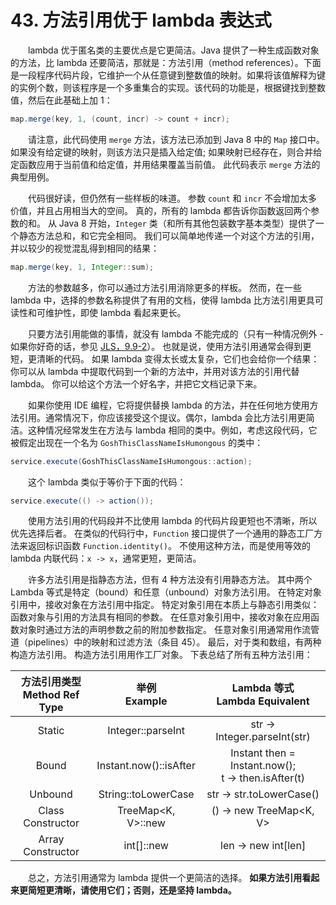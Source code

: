# 43. 方法引用优于 lambda 表达式


&emsp;&emsp;lambda 优于匿名类的主要优点是它更简洁。Java 提供了一种生成函数对象的方法，比 lambda 还要简洁，那就是：方法引用（method references）。下面是一段程序代码片段，它维护一个从任意键到整数值的映射。如果将该值解释为键的实例个数，则该程序是一个多重集合的实现。该代码的功能是，根据键找到整数值，然后在此基础上加 1：

```java
map.merge(key, 1, (count, incr) -> count + incr);
```

&emsp;&emsp;请注意，此代码使用 `merge` 方法，该方法已添加到 Java 8 中的 `Map` 接口中。如果没有给定键的映射，则该方法只是插入给定值; 如果映射已经存在，则合并给定函数应用于当前值和给定值，并用结果覆盖当前值。 此代码表示 `merge` 方法的典型用例。

&emsp;&emsp;代码很好读，但仍然有一些样板的味道。 参数 `count` 和 `incr` 不会增加太多价值，并且占用相当大的空间。 真的，所有的 lambda 都告诉你函数返回两个参数的和。 从 Java 8 开始，`Integer` 类（和所有其他包装数字基本类型）提供了一个静态方法总和，和它完全相同。 我们可以简单地传递一个对这个方法的引用，并以较少的视觉混乱得到相同的结果：

```java
map.merge(key, 1, Integer::sum);
```

&emsp;&emsp;方法的参数越多，你可以通过方法引用消除更多的样板。 然而，在一些 lambda 中，选择的参数名称提供了有用的文档，使得 lambda 比方法引用更具可读性和可维护性，即使 lambda 看起来更长。

&emsp;&emsp;只要方法引用能做的事情，就没有 lambda 不能完成的（只有一种情况例外 - 如果你好奇的话，参见 [JLS，9.9-2](https://docs.oracle.com/javase/specs/jls/se12/html/jls-9.html#jls-9.9)）。 也就是说，使用方法引用通常会得到更短，更清晰的代码。 如果 lambda 变得太长或太复杂，它们也会给你一个结果：你可以从 lambda 中提取代码到一个新的方法中，并用对该方法的引用代替 lambda。 你可以给这个方法一个好名字，并把它文档记录下来。

&emsp;&emsp;如果你使用 IDE 编程，它将提供替换 lambda 的方法，并在任何地方使用方法引用。通常情况下，你应该接受这个提议。偶尔，lambda 会比方法引用更简洁。这种情况经常发生在方法与 lambda 相同的类中。例如，考虑这段代码，它被假定出现在一个名为 `GoshThisClassNameIsHumongous` 的类中：

```java
service.execute(GoshThisClassNameIsHumongous::action);
```

&emsp;&emsp;这个 lambda 类似于等价于下面的代码：

```java
service.execute(() -> action());
```

&emsp;&emsp;使用方法引用的代码段并不比使用 lambda 的代码片段更短也不清晰，所以优先选择后者。 在类似的代码行中，`Function` 接口提供了一个通用的静态工厂方法来返回标识函数 `Function.identity()`。 不使用这种方法，而是使用等效的 lambda 内联代码：`x -> x`，通常更短，更简洁。

&emsp;&emsp;许多方法引用是指静态方法，但有 4 种方法没有引用静态方法。 其中两个 Lambda 等式是特定（bound）和任意（unbound）对象方法引用。 在特定对象引用中，接收对象在方法引用中指定。 特定对象引用在本质上与静态引用类似：函数对象与引用的方法具有相同的参数。 在任意对象引用中，接收对象在应用函数对象时通过方法的声明参数之前的附加参数指定。 任意对象引用通常用作流管道（pipelines）中的映射和过滤方法（条目 45）。 最后，对于类和数组，有两种构造方法引用。 构造方法引用用作工厂对象。 下表总结了所有五种方法引用：

|方法引用类型<br>Method Ref Type|举例<br>Example|Lambda 等式<br>Lambda Equivalent|
|:--:|:--:|:--:  |
|Static|Integer::parseInt|str -> Integer.parseInt(str)|
|Bound|Instant.now()::isAfter|Instant then = Instant.now(); <br> t -> then.isAfter(t)|
|Unbound|String::toLowerCase|str -> str.toLowerCase()|
|Class Constructor|TreeMap<K, V>::new|() -> new TreeMap<K, V>|
|Array Constructor|int[]::new	|len -> new int[len]|

&emsp;&emsp;总之，方法引用通常为 lambda 提供一个更简洁的选择。 **如果方法引用看起来更简短更清晰，请使用它们；否则，还是坚持 lambda。**


